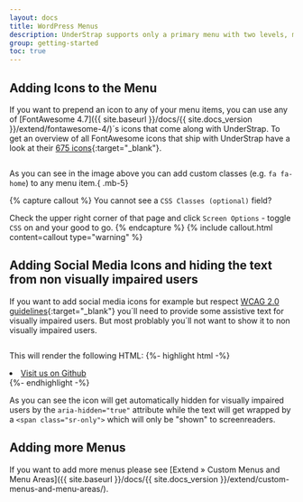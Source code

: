 ```yaml
---
layout: docs
title: WordPress Menus
description: UnderStrap supports only a primary menu with two levels, means just a single submenu level.
group: getting-started
toc: true
---
```


## Adding Icons to the Menu

If you want to prepend an icon to any of your menu items, you can use any of [FontAwesome 4.7]({{ site.baseurl }}/docs/{{ site.docs_version }}/extend/fontawesome-4/)´s icons that come along with UnderStrap. To get an overview of all FontAwesome icons that ship with UnderStrap have a look at their [675 icons](https://fontawesome.com/v4.7.0/icons/){:target="_blank"}.

<figure class="mb-5">
  <img src="{{ site.baseurl }}/assets/img/menu-icons-with-text.jpg" alt="" class="img-fluid">
</figure>

As you can see in the image above you can add custom classes (e.g. `fa fa-home`) to any menu item.{ .mb-5}

{% capture callout %}
You cannot see a `CSS Classes (optional)` field?

Check the upper right corner of that page and click `Screen Options` - toggle `CSS` on and your good to go.
{% endcapture %}
{% include callout.html content=callout type="warning" %}

## Adding Social Media Icons and hiding the text from non visually impaired users

If you want to add social media icons for example but respect [WCAG 2.0 guidelines](https://www.w3.org/TR/WCAG20/){:target="_blank"} you´ll need to provide some assistive text for visually impaired users. But most problably you´ll not want to show it to non visually impaired users.

<figure class="mb-5">
  <img src="{{ site.baseurl }}/assets/img/menu-icons-without-text.jpg" alt="" class="img-fluid">
</figure>

This will render the following HTML:
{%- highlight html -%}
<li itemscope="itemscope" itemtype="https://www.schema.org/SiteNavigationElement" id="menu-item-1713" class="menu-item menu-item-type-custom menu-item-object-custom menu-item-1713 nav-item">
  <a title="Visit us on Github" href="https://github.com/understrap" class="nav-link">
    <i class="fa fa-github" aria-hidden="true"></i>
    <span class="sr-only">Visit us on Github</span>
  </a>
</li>
{%- endhighlight -%}

As you can see the icon will get automatically hidden for visually impaired users by the `aria-hidden="true"` attribute while the text will get wrapped by a `<span class="sr-only">` which will only be "shown" to screenreaders.

## Adding more Menus

If you want to add more menus please see [Extend &raquo; Custom Menus and Menu Areas]({{ site.baseurl }}/docs/{{ site.docs_version }}/extend/custom-menus-and-menu-areas/).
